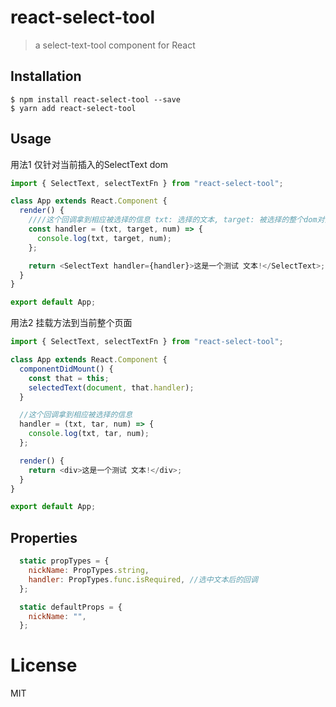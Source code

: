 # react-select-tool

> a select-text-tool component for React 

## Installation

```
$ npm install react-select-tool --save
$ yarn add react-select-tool
```

## Usage 
用法1 仅针对当前插入的SelectText dom
```javascript
import { SelectText, selectTextFn } from "react-select-tool";

class App extends React.Component {
  render() {
    ////这个回调拿到相应被选择的信息 txt: 选择的文本, target: 被选择的整个dom对象, num: 选择的文本字数
    const handler = (txt, target, num) => {
      console.log(txt, target, num);
    };

    return <SelectText handler={handler}>这是一个测试 文本!</SelectText>;
  }
}

export default App;

```
用法2 挂载方法到当前整个页面
```javascript
import { SelectText, selectTextFn } from "react-select-tool";

class App extends React.Component {
  componentDidMount() {
    const that = this;
    selectedText(document, that.handler);
  }

  //这个回调拿到相应被选择的信息
  handler = (txt, tar, num) => {
    console.log(txt, tar, num);
  };

  render() {
    return <div>这是一个测试 文本!</div>;
  }
}

export default App;

```


## Properties

```javascript
  static propTypes = {
    nickName: PropTypes.string,
    handler: PropTypes.func.isRequired, //选中文本后的回调
  };

  static defaultProps = {
    nickName: "",
  };
```

# License

MIT
